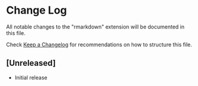 # Change Log
All notable changes to the "rmarkdown" extension will be documented in this file.

Check [Keep a Changelog](http://keepachangelog.com/) for recommendations on how to structure this file.

## [Unreleased]
- Initial release